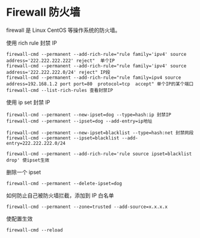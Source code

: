 # Firewall 防火墙

firewall 是 Linux CentOS 等操作系统的防火墙。

使用 rich rule 封禁 IP

```
firewall-cmd --permanent --add-rich-rule="rule family='ipv4' source address='222.222.222.222' reject"  单个IP
firewall-cmd --permanent --add-rich-rule="rule family='ipv4' source address='222.222.222.0/24' reject" IP段
firewall-cmd --permanent --add-rich-rule="rule family=ipv4 source address=192.168.1.2 port port=80  protocol=tcp  accept" 单个IP的某个端口
firewall-cmd --list-rich-rules 查看封禁IP
```

使用 ip set 封禁 IP

```
firewall-cmd --permanent --new-ipset=dog --type=hash:ip 封禁IP
firewall-cmd --permanent --ipset=dog --add-entry=ip地址

firewall-cmd --permanent --new-ipset=blacklist --type=hash:net 封禁网段
firewall-cmd --permanent --ipset=blacklist --add-entry=222.222.222.0/24

firewall-cmd --permanent --add-rich-rule='rule source ipset=blacklist drop' 使ipset生效
```

删除一个 ipset

```
firewall-cmd --permanent --delete-ipset=dog
```

如何防止自己被防火墙拦截，添加到 IP 白名单

```
firewall-cmd --permanent --zone=trusted --add-source=x.x.x.x
```

使配置生效

```
firewall-cmd --reload
```
